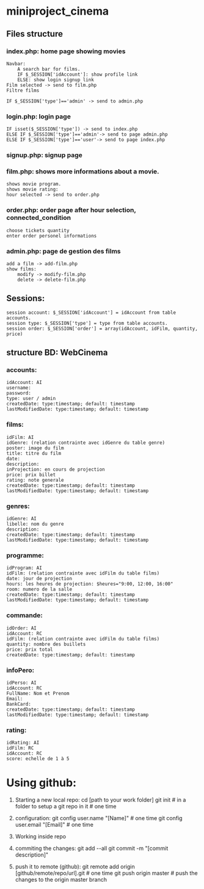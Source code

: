# miniproject_cinema

## Files structure
### index.php: home page showing movies
   	Navbar:
        A search bar for films.
        IF $_SESSION['idAccount']: show profile link
        ELSE: show login signup link
    Film selected -> send to film.php
    Filtre films

    IF $_SESSION['type']=='admin' -> send to admin.php

### login.php: login page
    IF isset($_SESSION['type']) -> send to index.php
    ELSE IF $_SESSION['type']=='admin'-> send to page admin.php
    ELSE IF $_SESSION['type']=='user'-> send to page index.php

### signup.php: signup page

### film.php: shows more informations about a movie.
    shows movie program.
    shows movie rating:
    hour selected -> send to order.php

### order.php: order page after hour selection, connected_condition
    choose tickets quantity
    enter order personel informations

### admin.php: page de gestion des films
    add a film -> add-film.php
    show films:
        modify -> modify-film.php
        delete -> delete-film.php

## Sessions:
    session account: $_SESSION['idAccount'] = idAccount from table accounts.
    session type: $_SESSION['type'] = type from table accounts.
    session order: $_SESSION['order'] = array(idAccount, idFilm, quantity, price)

## structure BD: WebCinema
### accounts:
    idAccount: AI
    username:
    password:
    type: user / admin
    createdDate: type:timestamp; default: timestamp
    lastModifiedDate: type:timestamp; default: timestamp

### films:
    idFilm: AI
    idGenre: (relation contrainte avec idGenre du table genre)
    poster: image du film
    title: titre du film
    date:
    description:
    inProjection: en cours de projection
    price: prix billet
    rating: note generale
    createdDate: type:timestamp; default: timestamp
    lastModifiedDate: type:timestamp; default: timestamp

### genres:
    idGenre: AI
    libelle: nom du genre
    description:
    createdDate: type:timestamp; default: timestamp
    lastModifiedDate: type:timestamp; default: timestamp

### programme:
    idProgram: AI
    idFilm: (relation contrainte avec idFilm du table films)
    date: jour de projection
    hours: les heures de projection: $heures="9:00, 12:00, 16:00"
    room: numero de la salle
    createdDate: type:timestamp; default: timestamp
    lastModifiedDate: type:timestamp; default: timestamp

### commande:
    idOrder: AI
    idAccount: RC
    idFilm: (relation contrainte avec idFilm du table films)
    quantity: nombre des buillets
    price: prix total
    createdDate: type:timestamp; default: timestamp

### infoPero:
    idPerso: AI
    idAccount: RC
    FullName: Nom et Prenom
    Email:
    BankCard:
    createdDate: type:timestamp; default: timestamp
    lastModifiedDate: type:timestamp; default: timestamp

### rating:
    idRating: AI
    idFilm: RC
    idAccount: RC
    score: echelle de 1 à 5

# Using github:
1. Starting a new local repo:
    cd [path to your work folder]
    git init # in a folder to setup a git repo in it # one time

2. configuration:
    git config user.name "[Name]" # one time
    git config user.email "[Email]" # one time

3. Working inside repo

4. commiting the changes:
    git add --all
    git commit -m "[commit description]"

5. push it to remote (github):
    git remote add origin [github/remote/repo/url].git # one time
    git push origin master # push the changes to the origin master branch